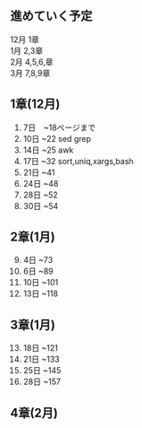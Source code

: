 ## 進めていく予定
12月 1章  
1月 2,3章  
2月 4,5,6,章  
3月 7,8,9章    

## 1章(12月)
1. 7日　~18ページまで  
2. 10日 ~22 sed grep  
3. 14日 ~25 awk  
4. 17日 ~32 sort,uniq,xargs,bash  
5. 21日 ~41  
6. 24日 ~48  
7. 28日 ~52  
8. 30日 ~54

## 2章(1月)
9.  4日  ~73  
10. 6日  ~89  
11. 10日  ~101  
12. 13日  ~118  
## 3章(1月)
13. 18日  ~121  
14. 21日  ~133  
15. 25日  ~145  
16. 28日  ~157  
## 4章(2月)  
